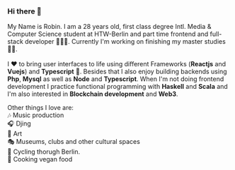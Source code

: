### Hi there 👋

My Name is Robin. I am a 28 years old, first class degree Intl. Media & Computer Science student at HTW-Berlin and part time frontend and full-stack developer 👨🏽‍💻. Currently I'm working on finishing my master studies :man_student:. \
 \
I :hearts: to bring user interfaces to life using different Frameworks (**Reactjs** and **Vuejs**) and **Typescript** :rocket:. Besides that I also enjoy building backends using **Php**, **Mysql** as well as **Node** and **Typescript**. When I'm not doing frontend development I practice functional programming with **Haskell** and **Scala** and I'm also interested in **Blockchain development** and **Web3**. 

Other things I love are: \
 :notes: Music production \
 :headphones: Djing \
 :art: Art \
 :performing_arts: Museums, clubs and other cultural spaces \
 :bicyclist: Cycling thorugh Berlin. \
 :seedling: Cooking vegan food
